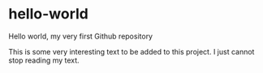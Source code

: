 # hello-world
Hello world, my very first Github repository

This is some very interesting text to be added to this project. I just cannot stop reading my text.


